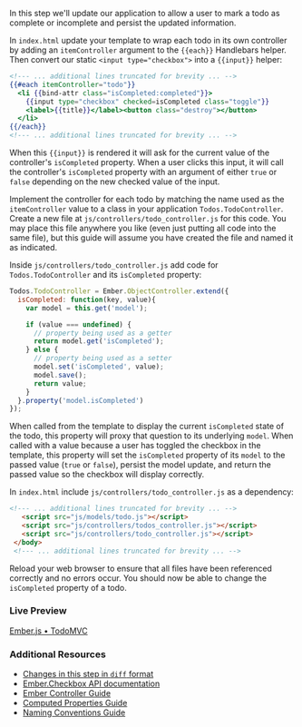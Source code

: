 In this step we'll update our application to allow a user to mark a todo as complete or incomplete and persist the updated information.

In `index.html` update your template to wrap each todo in its own controller by adding an `itemController` argument to the `{{each}}` Handlebars helper. Then convert our static `<input type="checkbox">` into a `{{input}}` helper:

```handlebars
<!--- ... additional lines truncated for brevity ... -->
{{#each itemController="todo"}}
  <li {{bind-attr class="isCompleted:completed"}}>
    {{input type="checkbox" checked=isCompleted class="toggle"}}
    <label>{{title}}</label><button class="destroy"></button>
  </li>
{{/each}}
<!--- ... additional lines truncated for brevity ... -->
```

When this `{{input}}` is rendered it will ask for the current value of the controller's `isCompleted` property. When a user clicks this input, it will call the controller's `isCompleted` property with an argument of either `true` or `false` depending on the new checked value of the input.

Implement the controller for each todo by matching the name used as the `itemController` value to a class in your application `Todos.TodoController`. Create a new file at `js/controllers/todo_controller.js` for this code. You may place this file anywhere you like (even just putting all code into the same file), but this guide will assume you have created the file and named it as indicated.

Inside `js/controllers/todo_controller.js` add code for `Todos.TodoController` and its `isCompleted` property:

```javascript
Todos.TodoController = Ember.ObjectController.extend({
  isCompleted: function(key, value){
    var model = this.get('model');

    if (value === undefined) {
      // property being used as a getter
      return model.get('isCompleted');
    } else {
      // property being used as a setter
      model.set('isCompleted', value);
      model.save();
      return value;
    }
  }.property('model.isCompleted')
});
```

When called from the template to display the current `isCompleted` state of the todo, this property will proxy that question to its underlying `model`. When called with a value because a user has toggled the checkbox in the template, this property will set the `isCompleted` property of its `model` to the passed value (`true` or `false`), persist the model update, and return the passed value so the checkbox will display correctly.

In `index.html` include `js/controllers/todo_controller.js` as a dependency:

```html
<!--- ... additional lines truncated for brevity ... -->
   <script src="js/models/todo.js"></script>
   <script src="js/controllers/todos_controller.js"></script>
   <script src="js/controllers/todo_controller.js"></script>
 </body>
 <!--- ... additional lines truncated for brevity ... -->
```

 Reload your web browser to ensure that all files have been referenced correctly and no errors occur. You should now be able to change the `isCompleted` property of a todo.

### Live Preview
<a class="jsbin-embed" href="http://jsbin.com/UDoPajA/1/embed?live">Ember.js • TodoMVC</a><script src="http://static.jsbin.com/js/embed.js"></script>

### Additional Resources

  * [Changes in this step in `diff` format](https://github.com/emberjs/quickstart-code-sample/commit/8d469c04c237f39a58903a3856409a2592cc18a9)
  * [Ember.Checkbox API documentation](/api/classes/Ember.Checkbox.html)
  * [Ember Controller Guide](/guides/controllers)
  * [Computed Properties Guide](/guides/object-model/computed-properties/)
  * [Naming Conventions Guide](/guides/concepts/naming-conventions)
